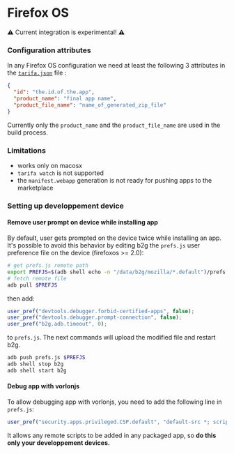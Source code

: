 # Firefox OS

⚠ Current integration is experimental! ⚠

### Configuration attributes

In any Firefox OS configuration we need at least the following 3 attributes in the [`tarifa.json`](../project/index.md#tarifajson-and-privatejson) file :

``` json
{
  "id": "the.id.of.the.app",
  "product_name": "final app name",
  "product_file_name": "name_of_generated_zip_file"
}
```
Currently only the `product_name` and the `product_file_name` are used in the build process.


### Limitations

* works only on macosx
* `tarifa watch` is not supported
* the `manifest.webapp` generation is not ready for pushing apps to the marketplace

### Setting up developpement device

#### Remove user prompt on device while installing app

By default, user gets prompted on the device twice while installing an app. It's possible to avoid this behavior by editing b2g the `prefs.js` user preference file on the device (firefoxos >= 2.0):


```sh
# get prefs.js remote path
export PREFJS=$(adb shell echo -n "/data/b2g/mozilla/*.default")/prefs.js
# fetch remote file
adb pull $PREFJS
```

then add:

```js
user_pref("devtools.debugger.forbid-certified-apps", false);
user_pref("devtools.debugger.prompt-connection", false);
user_pref("b2g.adb.timeout", 0);
```

to `prefs.js`. The next commands will upload the modified file and restart b2g.

```sh
adb push prefs.js $PREFJS
adb shell stop b2g
adb shell start b2g
```

#### Debug app with vorlonjs

To allow debugging app with vorlonjs, you need to add the following line in `prefs.js`:
```js
user_pref("security.apps.privileged.CSP.default", "default-src *; script-src *; object-src 'none'; style-src *");
```
It allows any remote scripts to be added in any packaged app, so **do this only your developpement devices.**


